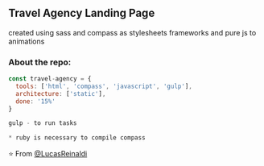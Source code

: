 <h2>Travel Agency Landing Page</h2>
<p>created using sass and compass as stylesheets frameworks and pure js to animations<p>

### About the repo:  

```javascript
const travel-agency = {
  tools: ['html', 'compass', 'javascript', 'gulp'],
  architecture: ['static'],
  done: '15%'
}

gulp - to run tasks

* ruby is necessary to compile compass

```

⭐️ From [@LucasReinaldi](https://github.com/lucasreinaldi)
